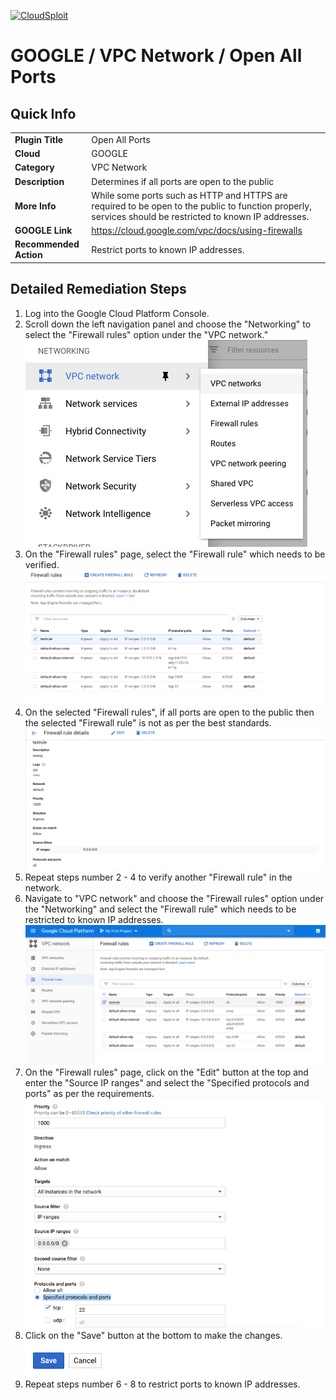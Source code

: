 [![CloudSploit](https://cloudsploit.com/img/logo-new-big-text-100.png "CloudSploit")](https://cloudsploit.com)

# GOOGLE / VPC Network / Open All Ports

## Quick Info

| | |
|-|-|
| **Plugin Title** | Open All Ports |
| **Cloud** | GOOGLE |
| **Category** | VPC Network |
| **Description** | Determines if all ports are open to the public |
| **More Info** | While some ports such as HTTP and HTTPS are required to be open to the public to function properly, services should be restricted to known IP addresses. |
| **GOOGLE Link** | https://cloud.google.com/vpc/docs/using-firewalls |
| **Recommended Action** | Restrict ports to known IP addresses. |

## Detailed Remediation Steps

1. Log into the Google Cloud Platform Console.
2. Scroll down the left navigation panel and choose the "Networking" to select the "Firewall rules" option under the "VPC network."</br> <img src="/resources/google/vpcnetwork/open-all-ports/step2.png"/>
3. On the "Firewall rules" page, select the "Firewall rule" which needs to be verified. </br> <img src="/resources/google/vpcnetwork/open-all-ports/step3.png"/>
4. On the selected "Firewall rules", if all ports are open to the public then the selected "Firewall rule" is not as per the best standards. </br> <img src="/resources/google/vpcnetwork/open-all-ports/step4.png"/>
5. Repeat steps number 2 - 4 to verify another "Firewall rule" in the network.</br>
6. Navigate to "VPC network" and choose the "Firewall rules" option under the "Networking" and select the "Firewall rule" which needs to be restricted to known IP addresses.</br> <img src="/resources/google/vpcnetwork/open-all-ports/step6.png"/>
7. On the "Firewall rules" page, click on the "Edit" button at the top and enter the "Source IP ranges" and select the "Specified protocols and ports" as per the requirements.</br> <img src="/resources/google/vpcnetwork/open-all-ports/step7.png"/>
8. Click on the "Save" button at the bottom to make the changes.</br> <img src="/resources/google/vpcnetwork/open-all-ports/step8.png"/>
9. Repeat steps number 6 - 8 to restrict ports to known IP addresses.</br> 
